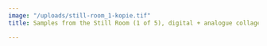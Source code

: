 ```yaml
---
image: "/uploads/still-room_1-kopie.tif"
title: Samples from the Still Room (1 of 5), digital + analogue collage on paper

---
```

